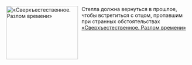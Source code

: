 <!--2025-01-08 11:00:13-->
<div class="yb">
  <div class="rss smaller1 kino_kino"><a href="https://www.kino-teatr.ru/video/45056/" title="«Сверхъестественное. Разлом времени»"><img src="https://www.kino-teatr.ru/video/6/5/45056/poster.jpg" width="196" height="147" align="left" hspace="5" style="margin: 0px 10px 0px 5px" alt="«Сверхъестественное. Разлом времени»"/></a>Стелла должна вернуться в прошлое, чтобы встретиться с отцом, пропавшим при странных обстоятельствах <br><a class="light" href="https://www.kino-teatr.ru/video/45056/">«Сверхъестественное. Разлом времени»</a></div>
</div>
